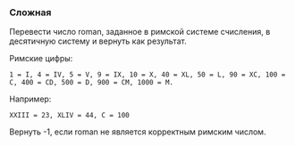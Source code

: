 ### Сложная

Перевести число roman, заданное в римской системе счисления,
в десятичную систему и вернуть как результат.

Римские цифры:

    1 = I, 4 = IV, 5 = V, 9 = IX, 10 = X, 40 = XL, 50 = L, 90 = XC, 100 = C, 400 = CD, 500 = D, 900 = CM, 1000 = M.

Например:

    XXIII = 23, XLIV = 44, C = 100

Вернуть -1, если roman не является корректным римским числом.